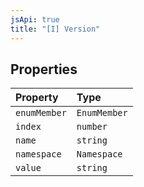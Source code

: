 ```yaml
---
jsApi: true
title: "[I] Version"
---
```


## Properties

| Property     | Type         |
| :----------- | :----------- |
| `enumMember` | `EnumMember` |
| `index`      | `number`     |
| `name`       | `string`     |
| `namespace`  | `Namespace`  |
| `value`      | `string`     |
